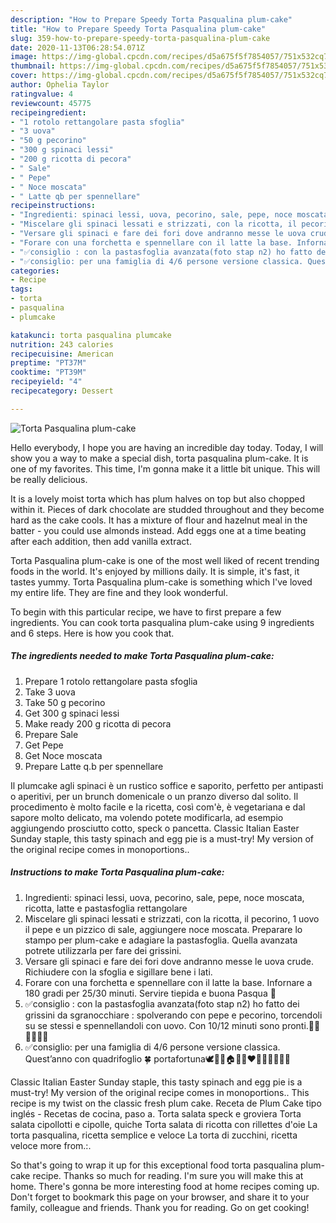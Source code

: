 ```yaml
---
description: "How to Prepare Speedy Torta Pasqualina plum-cake"
title: "How to Prepare Speedy Torta Pasqualina plum-cake"
slug: 359-how-to-prepare-speedy-torta-pasqualina-plum-cake
date: 2020-11-13T06:28:54.071Z
image: https://img-global.cpcdn.com/recipes/d5a675f5f7854057/751x532cq70/torta-pasqualina-plum-cake-recipe-main-photo.jpg
thumbnail: https://img-global.cpcdn.com/recipes/d5a675f5f7854057/751x532cq70/torta-pasqualina-plum-cake-recipe-main-photo.jpg
cover: https://img-global.cpcdn.com/recipes/d5a675f5f7854057/751x532cq70/torta-pasqualina-plum-cake-recipe-main-photo.jpg
author: Ophelia Taylor
ratingvalue: 4
reviewcount: 45775
recipeingredient:
- "1 rotolo rettangolare pasta sfoglia"
- "3 uova"
- "50 g pecorino"
- "300 g spinaci lessi"
- "200 g ricotta di pecora"
- " Sale"
- " Pepe"
- " Noce moscata"
- " Latte qb per spennellare"
recipeinstructions:
- "Ingredienti: spinaci lessi, uova, pecorino, sale, pepe, noce moscata, ricotta, latte e pastasfoglia rettangolare"
- "Miscelare gli spinaci lessati e strizzati, con la ricotta, il pecorino, 1 uovo il pepe e un pizzico di sale, aggiungere noce moscata. Preparare lo stampo per plum-cake e adagiare la pastasfoglia. Quella avanzata potrete utilizzarla per fare dei grissini."
- "Versare gli spinaci e fare dei fori dove andranno messe le uova crude. Richiudere con la sfoglia e sigillare bene i lati."
- "Forare con una forchetta e spennellare con il latte la base. Infornare a 180 gradi per 25/30 minuti. Servire tiepida e buona Pasqua 🐣"
- "✅consiglio : con la pastasfoglia avanzata(foto stap n2) ho fatto dei grissini da sgranocchiare : spolverando con pepe e pecorino, torcendoli su se stessi e spennellandoli con uovo. Con 10/12 minuti sono pronti.👍🏻👩🏼‍🍳😉"
- "✅consiglio: per una famiglia di 4/6 persone versione classica. Quest’anno con quadrifoglio 🍀 portafortuna🕊🐣🌈🏠🙏🏻❤️👍🏻👩🏼‍🍳🥰"
categories:
- Recipe
tags:
- torta
- pasqualina
- plumcake

katakunci: torta pasqualina plumcake 
nutrition: 243 calories
recipecuisine: American
preptime: "PT37M"
cooktime: "PT39M"
recipeyield: "4"
recipecategory: Dessert

---
```



![Torta Pasqualina plum-cake](https://img-global.cpcdn.com/recipes/d5a675f5f7854057/751x532cq70/torta-pasqualina-plum-cake-recipe-main-photo.jpg)

Hello everybody, I hope you are having an incredible day today. Today, I will show you a way to make a special dish, torta pasqualina plum-cake. It is one of my favorites. This time, I'm gonna make it a little bit unique. This will be really delicious.

It is a lovely moist torta which has plum halves on top but also chopped within it. Pieces of dark chocolate are studded throughout and they become hard as the cake cools. It has a mixture of flour and hazelnut meal in the batter - you could use almonds instead. Add eggs one at a time beating after each addition, then add vanilla extract.

Torta Pasqualina plum-cake is one of the most well liked of recent trending foods in the world. It's enjoyed by millions daily. It is simple, it's fast, it tastes yummy. Torta Pasqualina plum-cake is something which I've loved my entire life. They are fine and they look wonderful.


To begin with this particular recipe, we have to first prepare a few ingredients. You can cook torta pasqualina plum-cake using 9 ingredients and 6 steps. Here is how you cook that.

<!--inarticleads1-->

##### The ingredients needed to make Torta Pasqualina plum-cake:

1. Prepare 1 rotolo rettangolare pasta sfoglia
1. Take 3 uova
1. Take 50 g pecorino
1. Get 300 g spinaci lessi
1. Make ready 200 g ricotta di pecora
1. Prepare  Sale
1. Get  Pepe
1. Get  Noce moscata
1. Prepare  Latte q.b per spennellare


Il plumcake agli spinaci è un rustico soffice e saporito, perfetto per antipasti o aperitivi, per un brunch domenicale o un pranzo diverso dal solito. Il procedimento è molto facile e la ricetta, così com&#39;è, è vegetariana e dal sapore molto delicato, ma volendo potete modificarla, ad esempio aggiungendo prosciutto cotto, speck o pancetta. Classic Italian Easter Sunday staple, this tasty spinach and egg pie is a must-try! My version of the original recipe comes in monoportions.. 

<!--inarticleads2-->

##### Instructions to make Torta Pasqualina plum-cake:

1. Ingredienti: spinaci lessi, uova, pecorino, sale, pepe, noce moscata, ricotta, latte e pastasfoglia rettangolare
1. Miscelare gli spinaci lessati e strizzati, con la ricotta, il pecorino, 1 uovo il pepe e un pizzico di sale, aggiungere noce moscata. Preparare lo stampo per plum-cake e adagiare la pastasfoglia. Quella avanzata potrete utilizzarla per fare dei grissini.
1. Versare gli spinaci e fare dei fori dove andranno messe le uova crude. Richiudere con la sfoglia e sigillare bene i lati.
1. Forare con una forchetta e spennellare con il latte la base. Infornare a 180 gradi per 25/30 minuti. Servire tiepida e buona Pasqua 🐣
1. ✅consiglio : con la pastasfoglia avanzata(foto stap n2) ho fatto dei grissini da sgranocchiare : spolverando con pepe e pecorino, torcendoli su se stessi e spennellandoli con uovo. Con 10/12 minuti sono pronti.👍🏻👩🏼‍🍳😉
1. ✅consiglio: per una famiglia di 4/6 persone versione classica. Quest’anno con quadrifoglio 🍀 portafortuna🕊🐣🌈🏠🙏🏻❤️👍🏻👩🏼‍🍳🥰


Classic Italian Easter Sunday staple, this tasty spinach and egg pie is a must-try! My version of the original recipe comes in monoportions.. This recipe is my twist on the classic fresh plum cake. Receta de Plum Cake tipo inglés - Recetas de cocina, paso a. Torta salata speck e groviera Torta salata cipollotti e cipolle, quiche Torta salata di ricotta con rillettes d&#39;oie La torta pasqualina, ricetta semplice e veloce La torta di zucchini, ricetta veloce more from.:. 

So that's going to wrap it up for this exceptional food torta pasqualina plum-cake recipe. Thanks so much for reading. I'm sure you will make this at home. There's gonna be more interesting food at home recipes coming up. Don't forget to bookmark this page on your browser, and share it to your family, colleague and friends. Thank you for reading. Go on get cooking!

